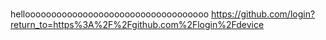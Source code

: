 #
hellooooooooooooooooooooooooooooooooooo
https://github.com/login?return_to=https%3A%2F%2Fgithub.com%2Flogin%2Fdevice